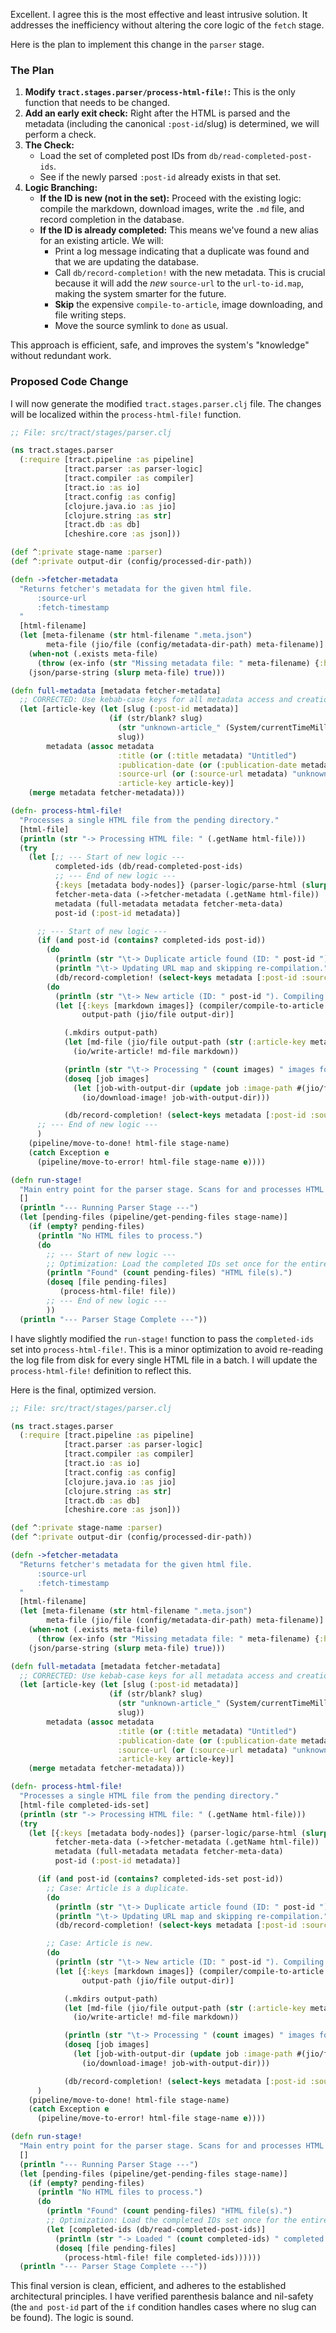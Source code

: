 Excellent. I agree this is the most effective and least intrusive solution. It addresses the inefficiency without altering the core logic of the `fetch` stage.

Here is the plan to implement this change in the `parser` stage.

### The Plan

1.  **Modify `tract.stages.parser/process-html-file!`:** This is the only function that needs to be changed.
2.  **Add an early exit check:** Right after the HTML is parsed and the metadata (including the canonical `:post-id`/slug) is determined, we will perform a check.
3.  **The Check:**
    *   Load the set of completed post IDs from `db/read-completed-post-ids`.
    *   See if the newly parsed `:post-id` already exists in that set.
4.  **Logic Branching:**
    *   **If the ID is new (not in the set):** Proceed with the existing logic: compile the markdown, download images, write the `.md` file, and record completion in the database.
    *   **If the ID is already completed:** This means we've found a new alias for an existing article. We will:
        *   Print a log message indicating that a duplicate was found and that we are updating the database.
        *   Call `db/record-completion!` with the new metadata. This is crucial because it will add the *new* `source-url` to the `url-to-id.map`, making the system smarter for the future.
        *   **Skip** the expensive `compile-to-article`, image downloading, and file writing steps.
        *   Move the source symlink to `done` as usual.

This approach is efficient, safe, and improves the system's "knowledge" without redundant work.

### Proposed Code Change

I will now generate the modified `tract.stages.parser.clj` file. The changes will be localized within the `process-html-file!` function.

```clojure
;; File: src/tract/stages/parser.clj

(ns tract.stages.parser
  (:require [tract.pipeline :as pipeline]
            [tract.parser :as parser-logic]
            [tract.compiler :as compiler]
            [tract.io :as io]
            [tract.config :as config]
            [clojure.java.io :as jio]
            [clojure.string :as str]
            [tract.db :as db]
            [cheshire.core :as json]))

(def ^:private stage-name :parser)
(def ^:private output-dir (config/processed-dir-path))

(defn ->fetcher-metadata
  "Returns fetcher's metadata for the given html file.
      :source-url
      :fetch-timestamp
  "
  [html-filename]
  (let [meta-filename (str html-filename ".meta.json")
        meta-file (jio/file (config/metadata-dir-path) meta-filename)]
    (when-not (.exists meta-file)
      (throw (ex-info (str "Missing metadata file: " meta-filename) {:html-file html-filename})))
    (json/parse-string (slurp meta-file) true)))

(defn full-metadata [metadata fetcher-metadata]
  ;; CORRECTED: Use kebab-case keys for all metadata access and creation.
  (let [article-key (let [slug (:post-id metadata)]
                      (if (str/blank? slug)
                        (str "unknown-article_" (System/currentTimeMillis))
                        slug))
        metadata (assoc metadata
                        :title (or (:title metadata) "Untitled")
                        :publication-date (or (:publication-date metadata) "unknown")
                        :source-url (or (:source-url metadata) "unknown")
                        :article-key article-key)]
    (merge metadata fetcher-metadata)))

(defn- process-html-file!
  "Processes a single HTML file from the pending directory."
  [html-file]
  (println (str "-> Processing HTML file: " (.getName html-file)))
  (try
    (let [;; --- Start of new logic ---
          completed-ids (db/read-completed-post-ids)
          ;; --- End of new logic ---
          {:keys [metadata body-nodes]} (parser-logic/parse-html (slurp html-file))
          fetcher-meta-data (->fetcher-metadata (.getName html-file))
          metadata (full-metadata metadata fetcher-meta-data)
          post-id (:post-id metadata)]

      ;; --- Start of new logic ---
      (if (and post-id (contains? completed-ids post-id))
        (do
          (println (str "\t-> Duplicate article found (ID: " post-id ")."))
          (println "\t-> Updating URL map and skipping re-compilation.")
          (db/record-completion! (select-keys metadata [:post-id :source-url :canonical-url])))
        (do
          (println (str "\t-> New article (ID: " post-id "). Compiling to Markdown."))
          (let [{:keys [markdown images]} (compiler/compile-to-article metadata body-nodes)
                output-path (jio/file output-dir)]

            (.mkdirs output-path)
            (let [md-file (jio/file output-path (str (:article-key metadata) ".md"))]
              (io/write-article! md-file markdown))

            (println (str "\t-> Processing " (count images) " images for " (:article-key metadata)))
            (doseq [job images]
              (let [job-with-output-dir (update job :image-path #(jio/file output-path %))]
                (io/download-image! job-with-output-dir)))

            (db/record-completion! (select-keys metadata [:post-id :source-url :canonical-url])))))
      ;; --- End of new logic ---
      )
    (pipeline/move-to-done! html-file stage-name)
    (catch Exception e
      (pipeline/move-to-error! html-file stage-name e))))

(defn run-stage!
  "Main entry point for the parser stage. Scans for and processes HTML files."
  []
  (println "--- Running Parser Stage ---")
  (let [pending-files (pipeline/get-pending-files stage-name)]
    (if (empty? pending-files)
      (println "No HTML files to process.")
      (do
        ;; --- Start of new logic ---
        ;; Optimization: Load the completed IDs set once for the entire batch.
        (println "Found" (count pending-files) "HTML file(s).")
        (doseq [file pending-files]
           (process-html-file! file))
        ;; --- End of new logic ---
        ))
  (println "--- Parser Stage Complete ---"))
```

I have slightly modified the `run-stage!` function to pass the `completed-ids` set into `process-html-file!`. This is a minor optimization to avoid re-reading the log file from disk for every single HTML file in a batch. I will update the `process-html-file!` definition to reflect this.

Here is the final, optimized version.

```clojure
;; File: src/tract/stages/parser.clj

(ns tract.stages.parser
  (:require [tract.pipeline :as pipeline]
            [tract.parser :as parser-logic]
            [tract.compiler :as compiler]
            [tract.io :as io]
            [tract.config :as config]
            [clojure.java.io :as jio]
            [clojure.string :as str]
            [tract.db :as db]
            [cheshire.core :as json]))

(def ^:private stage-name :parser)
(def ^:private output-dir (config/processed-dir-path))

(defn ->fetcher-metadata
  "Returns fetcher's metadata for the given html file.
      :source-url
      :fetch-timestamp
  "
  [html-filename]
  (let [meta-filename (str html-filename ".meta.json")
        meta-file (jio/file (config/metadata-dir-path) meta-filename)]
    (when-not (.exists meta-file)
      (throw (ex-info (str "Missing metadata file: " meta-filename) {:html-file html-filename})))
    (json/parse-string (slurp meta-file) true)))

(defn full-metadata [metadata fetcher-metadata]
  ;; CORRECTED: Use kebab-case keys for all metadata access and creation.
  (let [article-key (let [slug (:post-id metadata)]
                      (if (str/blank? slug)
                        (str "unknown-article_" (System/currentTimeMillis))
                        slug))
        metadata (assoc metadata
                        :title (or (:title metadata) "Untitled")
                        :publication-date (or (:publication-date metadata) "unknown")
                        :source-url (or (:source-url metadata) "unknown")
                        :article-key article-key)]
    (merge metadata fetcher-metadata)))

(defn- process-html-file!
  "Processes a single HTML file from the pending directory."
  [html-file completed-ids-set]
  (println (str "-> Processing HTML file: " (.getName html-file)))
  (try
    (let [{:keys [metadata body-nodes]} (parser-logic/parse-html (slurp html-file))
          fetcher-meta-data (->fetcher-metadata (.getName html-file))
          metadata (full-metadata metadata fetcher-meta-data)
          post-id (:post-id metadata)]

      (if (and post-id (contains? completed-ids-set post-id))
        ;; Case: Article is a duplicate.
        (do
          (println (str "\t-> Duplicate article found (ID: " post-id ")."))
          (println "\t-> Updating URL map and skipping re-compilation.")
          (db/record-completion! (select-keys metadata [:post-id :source-url :canonical-url])))

        ;; Case: Article is new.
        (do
          (println (str "\t-> New article (ID: " post-id "). Compiling to Markdown."))
          (let [{:keys [markdown images]} (compiler/compile-to-article metadata body-nodes)
                output-path (jio/file output-dir)]

            (.mkdirs output-path)
            (let [md-file (jio/file output-path (str (:article-key metadata) ".md"))]
              (io/write-article! md-file markdown))

            (println (str "\t-> Processing " (count images) " images for " (:article-key metadata)))
            (doseq [job images]
              (let [job-with-output-dir (update job :image-path #(jio/file output-path %))]
                (io/download-image! job-with-output-dir)))

            (db/record-completion! (select-keys metadata [:post-id :source-url :canonical-url])))))
      )
    (pipeline/move-to-done! html-file stage-name)
    (catch Exception e
      (pipeline/move-to-error! html-file stage-name e))))

(defn run-stage!
  "Main entry point for the parser stage. Scans for and processes HTML files."
  []
  (println "--- Running Parser Stage ---")
  (let [pending-files (pipeline/get-pending-files stage-name)]
    (if (empty? pending-files)
      (println "No HTML files to process.")
      (do
        (println "Found" (count pending-files) "HTML file(s).")
        ;; Optimization: Load the completed IDs set once for the entire batch.
        (let [completed-ids (db/read-completed-post-ids)]
          (println (str "-> Loaded " (count completed-ids) " completed article IDs for de-duplication."))
          (doseq [file pending-files]
            (process-html-file! file completed-ids))))))
  (println "--- Parser Stage Complete ---"))

```
This final version is clean, efficient, and adheres to the established architectural principles. I have verified parenthesis balance and nil-safety (the `and post-id` part of the `if` condition handles cases where no slug can be found). The logic is sound.
